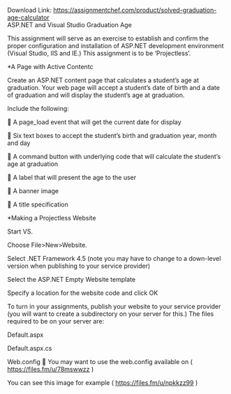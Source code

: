 Download Link: https://assignmentchef.com/product/solved-graduation-age-calculator
<br>
ASP.NET and Visual Studio Graduation Age

This assignment will serve as an exercise to establish and confirm the proper configuration and installation of ASP.NET development environment (Visual Studio, IIS and IE.) This assignment is to be ‘Projectless’.

*A Page with Active Contentc

Create an ASP.NET content page that calculates a student’s age at graduation. Your web page will accept a student’s date of birth and a date of graduation and will display the student’s age at graduation.

Include the following:

 A page_load event that will get the current date for display

 Six text boxes to accept the student’s birth and graduation year, month and day

 A command button with underlying code that will calculate the student’s age at graduation

 A label that will present the age to the user

 A banner image

 A title specification

*Making a Projectless Website

Start VS.

Choose File&gt;New&gt;Website.

Select .NET Framework 4.5 (note you may have to change to a down-level version when publishing to your service provider)

Select the ASP.NET Empty Website template

Specify a location for the website code and click OK

To turn in your assignments, publish your website to your service provider (you will want to create a subdirectory on your server for this.) The files required to be on your server are:

Default.aspx

Default.aspx.cs

Web.config  You may want to use the web.config available on ( https://files.fm/u/78mswwzz )

You can see this image for example ( https://files.fm/u/npkkzz99 )